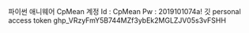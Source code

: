 파이썬 애니웨어 CpMean 계정
Id : CpMean 
Pw : 2019101074a!
깃 personal access token
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